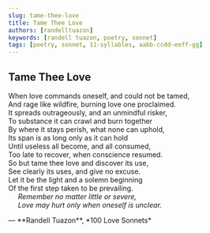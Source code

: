```yaml
---
slug: tame-thee-love
title: Tame Thee Love
authors: [randelltuazon]
keywords: [randell tuazon, poetry, sonnet]
tags: [poetry, sonnet, 11-syllables, aabb-ccdd-eeff-gg]
---
```


## Tame Thee Love

When love commands oneself, and could not be tamed,  
And rage like wildfire, burning love one proclaimed.  
It spreads outrageously, and an unmindful risker,  
To substance it can crawl and burn together  
By where it stays perish, what none can uphold,  
Its span is as long only as it can hold  
Until useless all become, and all consumed,  
Too late to recover, when conscience resumed.  
So but tame thee love and discover its use,  
See clearly its uses, and give no excuse.  
Let it be the light and a solemn beginning  
Of the first step taken to be prevailing.  
&nbsp;&nbsp;&nbsp;&nbsp; *Remember no matter little or severe,*  
&nbsp;&nbsp;&nbsp;&nbsp; *Love may hurt only when oneself is unclear.*  

<footer>— **Randell Tuazon**, *100 Love Sonnets*</footer>
